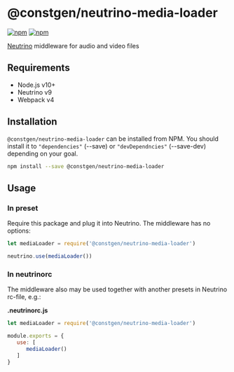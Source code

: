 # @constgen/neutrino-media-loader

[![npm](https://img.shields.io/npm/v/@constgen/neutrino-media-loader.svg)](https://www.npmjs.com/package/@constgen/neutrino-media-loader)
[![npm](https://img.shields.io/npm/dt/@constgen/neutrino-media-loader.svg)](https://www.npmjs.com/package/@constgen/neutrino-media-loader)

[Neutrino](https://neutrino.js.org) middleware for audio and video files

## Requirements

- Node.js v10+
- Neutrino v9
- Webpack v4

## Installation

`@constgen/neutrino-media-loader` can be installed from NPM. You should install it to `"dependencies"` (--save) or `"devDependncies"` (--save-dev) depending on your goal.

```bash
npm install --save @constgen/neutrino-media-loader
```

## Usage

### In preset

Require this package and plug it into Neutrino. The middleware has no options:

```js
let mediaLoader = require('@constgen/neutrino-media-loader')

neutrino.use(mediaLoader())
```

### In **neutrinorc**

The middleware also may be used together with another presets in Neutrino rc-file, e.g.:

**.neutrinorc.js**

```js
let mediaLoader = require('@constgen/neutrino-media-loader')

module.exports = {
   use: [
      mediaLoader()
   ]
}
```